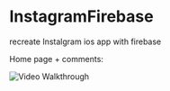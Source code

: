# InstagramFirebase
recreate Instalgram ios app with firebase

Home page + comments: 

<img src='http://g.recordit.co/DfzkqcenMO.gif' title='Video Walkthrough' width='' alt='Video Walkthrough' />
